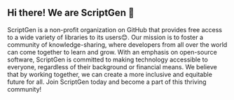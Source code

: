 ## Hi there! We are ScriptGen 👋

ScriptGen is a non-profit organization on GitHub that provides free access to a wide variety of libraries to its users😊. Our mission is to foster a community of knowledge-sharing, where developers from all over the world can come together to learn and grow. With an emphasis on open-source software, ScriptGen is committed to making technology accessible to everyone, regardless of their background or financial means. We believe that by working together, we can create a more inclusive and equitable future for all. Join ScriptGen today and become a part of this thriving community!

